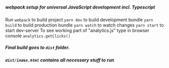 ##### webpack setup for universal JavaScript development incl. Typescript 

Run ```webpack``` to build project
```yarn dev``` to build development bundle
```yarn build``` to build production bundle
```yarn watch``` to watch changes
```yarn start``` to start dev-server
To see working part of "analytics.js" type in browser console ```analytics.getClicks()```

##### Final build goes to ```dist``` folder.
##### ```dist/index.html``` contains all necessary stuff to run 
